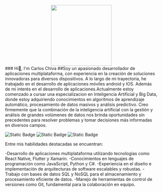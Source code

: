<div id="header" align="center">
  <img src="https://media.giphy.com/media/bGgsc5mWoryfgKBx1u/giphy.gif" width="200"/>
</div>
### Hi👋, I'm Carlos Chiva
##Soy un apasionado desarrollador de aplicaciones multiplataforma, con experiencia en la creación de soluciones innovadoras para diversos dispositivos. A lo largo de mi trayectoria, he trabajado en el desarrollo de aplicaciones móviles android y IOS.
Además de mi interés en el desarrollo de aplicaciones.Actualmente estoy comenzado a cursar una especializacion en Inteligencia Artificial y Big Data, donde estoy adquiriendo conocimientos en algoritmos de aprendizaje automático, procesamiento de datos masivos y análisis predictivo. Creo firmemente que la combinación de la inteligencia artificial con la gestión y análisis de grandes volúmenes de datos nos brinda oportunidades sin precedentes para resolver problemas y tomar decisiones más informadas en diversos campos.

![Static Badge](https://img.shields.io/badge/android-studio?logo=android&logoColor=green&labelColor=black&color=green)
![Static Badge](https://img.shields.io/badge/kotlin-black?style=plastic&logo=kotlin&logoColor=violet&labelColor=black&color=violet)
![Static Badge](https://img.shields.io/badge/Swift-black?style=plastic&logo=swift&logoColor=red&labelColor=black&color=red)


Entre mis habilidades destacadas se encuentran:

-Desarrollo de aplicaciones multiplataforma utilizando tecnologías como React Native, Flutter y Xamarin.
-Conocimientos en lenguajes de programación como JavaScript, Python y C#.
-Experiencia en el diseño e implementación de arquitecturas de software escalables y robustas.
-Trabajo con bases de datos SQL y NoSQL para el almacenamiento y procesamiento eficiente de datos.
-Manejo de herramientas de control de versiones como Git, fundamental para la colaboración en equipo.

<!--
**CarlosChiva/CarlosChiva** is a ✨ _special_ ✨ repository because its `README.md` (this file) appears on your GitHub profile.

Here are some ideas to get you started:

- 🔭 I’m currently working on ...
- 🌱 I’m currently learning ...
- 👯 I’m looking to collaborate on ...
- 🤔 I’m looking for help with ...
- 💬 Ask me about ...
- 📫 How to reach me: ...
- 😄 Pronouns: ...
- ⚡ Fun fact: ...
-->
